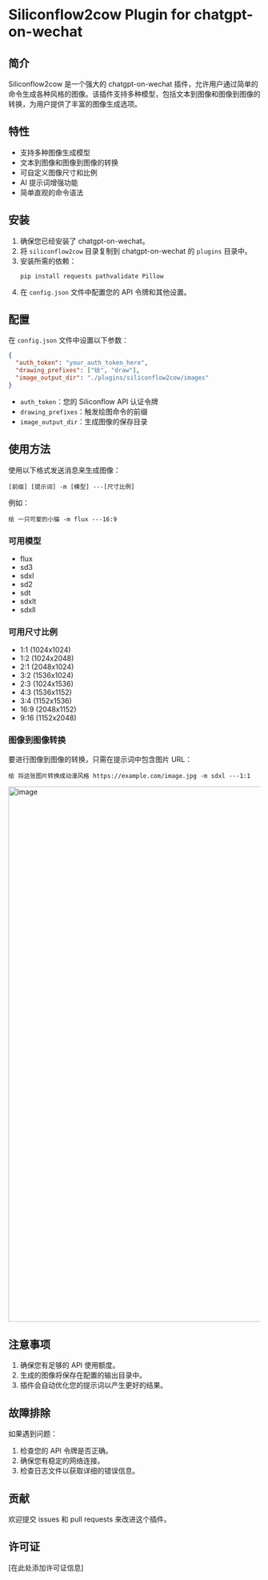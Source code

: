 # Siliconflow2cow Plugin for chatgpt-on-wechat

## 简介

Siliconflow2cow 是一个强大的 chatgpt-on-wechat 插件，允许用户通过简单的命令生成各种风格的图像。该插件支持多种模型，包括文本到图像和图像到图像的转换，为用户提供了丰富的图像生成选项。

## 特性

- 支持多种图像生成模型
- 文本到图像和图像到图像的转换
- 可自定义图像尺寸和比例
- AI 提示词增强功能
- 简单直观的命令语法

## 安装

1. 确保您已经安装了 chatgpt-on-wechat。
2. 将 `siliconflow2cow` 目录复制到 chatgpt-on-wechat 的 `plugins` 目录中。
3. 安装所需的依赖：
   ```
   pip install requests pathvalidate Pillow
   ```
4. 在 `config.json` 文件中配置您的 API 令牌和其他设置。

## 配置

在 `config.json` 文件中设置以下参数：

```json
{
  "auth_token": "your_auth_token_here",
  "drawing_prefixes": ["绘", "draw"],
  "image_output_dir": "./plugins/siliconflow2cow/images"
}
```

- `auth_token`：您的 Siliconflow API 认证令牌
- `drawing_prefixes`：触发绘图命令的前缀
- `image_output_dir`：生成图像的保存目录

## 使用方法

使用以下格式发送消息来生成图像：

```
[前缀] [提示词] -m [模型] ---[尺寸比例]
```

例如：
```
绘 一只可爱的小猫 -m flux ---16:9
```


### 可用模型

- flux
- sd3
- sdxl
- sd2
- sdt
- sdxlt
- sdxll

### 可用尺寸比例

- 1:1 (1024x1024)
- 1:2 (1024x2048)
- 2:1 (2048x1024)
- 3:2 (1536x1024)
- 2:3 (1024x1536)
- 4:3 (1536x1152)
- 3:4 (1152x1536)
- 16:9 (2048x1152)
- 9:16 (1152x2048)

### 图像到图像转换

要进行图像到图像的转换，只需在提示词中包含图片 URL：

```
绘 将这张图片转换成动漫风格 https://example.com/image.jpg -m sdxl ---1:1
```

<img width="1070" alt="image" src="https://github.com/user-attachments/assets/8799bb57-25ab-4182-ba9e-0459d584b8fa">

## 注意事项

1. 确保您有足够的 API 使用额度。
2. 生成的图像将保存在配置的输出目录中。
3. 插件会自动优化您的提示词以产生更好的结果。

## 故障排除

如果遇到问题：

1. 检查您的 API 令牌是否正确。
2. 确保您有稳定的网络连接。
3. 检查日志文件以获取详细的错误信息。

## 贡献

欢迎提交 issues 和 pull requests 来改进这个插件。

## 许可证

[在此处添加许可证信息]

